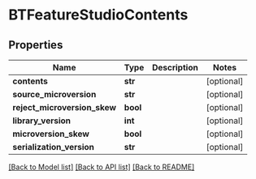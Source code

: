 # BTFeatureStudioContents

## Properties
Name | Type | Description | Notes
------------ | ------------- | ------------- | -------------
**contents** | **str** |  | [optional] 
**source_microversion** | **str** |  | [optional] 
**reject_microversion_skew** | **bool** |  | [optional] 
**library_version** | **int** |  | [optional] 
**microversion_skew** | **bool** |  | [optional] 
**serialization_version** | **str** |  | [optional] 

[[Back to Model list]](../README.md#documentation-for-models) [[Back to API list]](../README.md#documentation-for-api-endpoints) [[Back to README]](../README.md)


